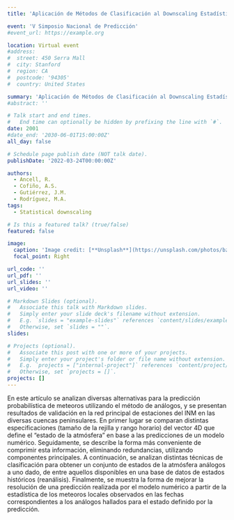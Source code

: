 ```yaml
---
title: 'Aplicación de Métodos de Clasificación al Downscaling Estadístico'

event: 'V Simposio Nacional de Predicción'
#event_url: https://example.org

location: Virtual event
#address:
#  street: 450 Serra Mall
#  city: Stanford
#  region: CA
#  postcode: '94305'
#  country: United States

summary: 'Aplicación de Métodos de Clasificación al Downscaling Estadístico'
#abstract: ''

# Talk start and end times.
#   End time can optionally be hidden by prefixing the line with `#`.
date: 2001
#date_end: '2030-06-01T15:00:00Z'
all_day: false

# Schedule page publish date (NOT talk date).
publishDate: '2022-03-24T00:00:00Z'

authors: 
  - Ancell, R.
  - Cofiño, A.S.
  - Gutiérrez, J.M.
  - Rodríguez, M.A.
tags: 
  - Statistical downscaling

# Is this a featured talk? (true/false)
featured: false

image:
  caption: 'Image credit: [**Unsplash**](https://unsplash.com/photos/bzdhc5b3Bxs)'
  focal_point: Right

url_code: ''
url_pdf: ''
url_slides: ''
url_video: ''

# Markdown Slides (optional).
#   Associate this talk with Markdown slides.
#   Simply enter your slide deck's filename without extension.
#   E.g. `slides = "example-slides"` references `content/slides/example-slides.md`.
#   Otherwise, set `slides = ""`.
slides:

# Projects (optional).
#   Associate this post with one or more of your projects.
#   Simply enter your project's folder or file name without extension.
#   E.g. `projects = ["internal-project"]` references `content/project/deep-learning/index.md`.
#   Otherwise, set `projects = []`.
projects: []
---
```


<p>En este artículo se analizan diversas alternativas para la predicción probabilística de meteoros utilizando el método de análogos, y se presentan resultados de validación en la red principal de estaciones del INM en las diversas cuencas peninsulares. En primer lugar se comparan distintas especificaciones (tamaño de la rejilla y rango horario) del vector 4D que define el “estado de la atmósfera” en base a las predicciones de un modelo numérico. Seguidamente, se describe la forma más conveniente de comprimir esta información, eliminando redundancias, utilizando componentes principales. A continuación, se analizan distintas técnicas de clasificación para obtener un conjunto de estados de la atmósfera análogos a uno dado, de entre aquellos disponibles en una base de datos de estados históricos (reanálisis). Finalmente, se muestra la forma de mejorar la resolución de una predicción realizada por el modelo numérico a partir de la estadística de los meteoros locales observados en las fechas correspondientes a los análogos hallados para el estado definido por la predicción.</p>
